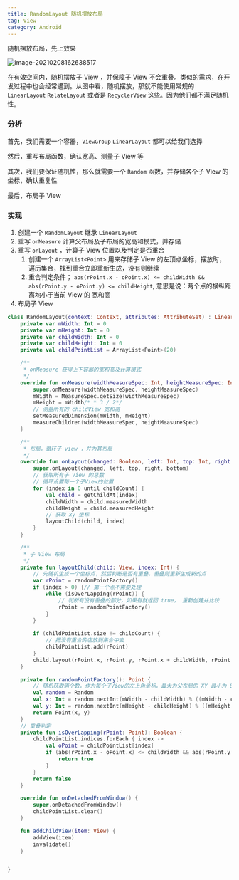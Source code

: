 ```yaml
---
title: RandomLayout 随机摆放布局
tag: View
category: Android
---
```




随机摆放布局，先上效果

![image-20210208162638517](https://raw.githubusercontent.com/xiaomanwong/static_file/master/images/image-20210208162638517.png?token=GHSAT0AAAAAABTDT2CCOJSFYSEAEUFZPJREYSNPRJQ)

在有效空间内，随机摆放子 View ，并保障子 View 不会重叠。类似的需求，在开发过程中也会经常遇到。从图中看，随机摆放，那就不能使用常规的 `LinearLayout` `RelateLayout` 或者是 `RecyclerView` 这些。因为他们都不满足随机性。
<!--more -->

### 分析

首先，我们需要一个容器，`ViewGroup` `LinearLayout` 都可以给我们选择

然后，重写布局函数，确认宽高、测量子 View 等

其次，我们要保证随机性，那么就需要一个 `Random` 函数，并存储各个子 View 的坐标，确认重复性

最后，布局子 View

### 实现

1. 创建一个 `RandomLayout` 继承 `LinearLayout`
2. 重写 `onMeasure` 计算父布局及子布局的宽高和模式，并存储
3. 重写 `onLayout` ，计算子 View 位置以及判定是否重合
   1. 创建一个 `ArrayList<Point>` 用来存储子 View 的左顶点坐标，摆放时，遍历集合，找到重合立即重新生成，没有则继续
   2. 重合判定条件； `abs(rPoint.x - oPoint.x) <= childWidth && abs(rPoint.y - oPoint.y) <= childHeight`, 意思是说：两个点的横纵距离均小于当前 View 的 宽和高 
4. 布局子 View



```kotlin
class RandomLayout(context: Context, attributes: AttributeSet) : LinearLayout(context, attributes) {
    private var mWidth: Int = 0
    private var mHeight: Int = 0
    private var childWidth: Int = 0
    private var childHeight: Int = 0
    private val childPointList = ArrayList<Point>(20)

    /**
     * onMeasure 获得上下容器的宽和高及计算模式
     */
    override fun onMeasure(widthMeasureSpec: Int, heightMeasureSpec: Int) {
        super.onMeasure(widthMeasureSpec, heightMeasureSpec)
        mWidth = MeasureSpec.getSize(widthMeasureSpec)
        mHeight = mWidth/* * 3 / 2*/
        // 测量所有的 childView 宽和高
        setMeasuredDimension(mWidth, mHeight)
        measureChildren(widthMeasureSpec, heightMeasureSpec)
    }

    /**
     * 布局，循环子 view ，并为其布局
     */
    override fun onLayout(changed: Boolean, left: Int, top: Int, right: Int, bottom: Int) {
        super.onLayout(changed, left, top, right, bottom)
        // 获取所有子 View 的总数
        // 循环设置每一个子View的位置
        for (index in 0 until childCount) {
            val child = getChildAt(index)
            childWidth = child.measuredWidth
            childHeight = child.measuredHeight
            // 获取 xy 坐标
            layoutChild(child, index)
        }
    }

    /**
     * 子 View 布局
     */
    private fun layoutChild(child: View, index: Int) {
        // 先随机生成一个坐标点，然后判断是否有重叠，重叠则重新生成新的点
        var rPoint = randomPointFactory()
        if (index > 0) {// 第一个点不需要处理
            while (isOverLapping(rPoint)) {
                // 判断有没有重叠的部分，如果有就返回 true， 重新创建并比较
                rPoint = randomPointFactory()
            }
        }
        
        if (childPointList.size != childCount) {
            // 把没有重合的店放到集合中去
            childPointList.add(rPoint)
        }
        child.layout(rPoint.x, rPoint.y, rPoint.x + childWidth, rPoint.y + childHeight)
    }

    private fun randomPointFactory(): Point {
        // 随机获取俩个数，作为每个子View的左上角坐标，最大为父布局的 XY 最小为 0
        val random = Random
        val x: Int = random.nextInt(mWidth - childWidth) % ((mWidth - childWidth) - 1 + 1) + 1
        val y: Int = random.nextInt(mHeight - childHeight) % ((mHeight - childHeight) - 1 + 1) + 1
        return Point(x, y)
    }
	// 重叠判定
    private fun isOverLapping(rPoint: Point): Boolean {
        childPointList.indices.forEach { index ->
            val oPoint = childPointList[index]
            if (abs(rPoint.x - oPoint.x) <= childWidth && abs(rPoint.y - oPoint.y) <= childHeight) {
                return true
            }
        }
        return false
    }

    override fun onDetachedFromWindow() {
        super.onDetachedFromWindow()
        childPointList.clear()
    }

    fun addChildView(item: View) {
        addView(item)
        invalidate()
    }


}
```

